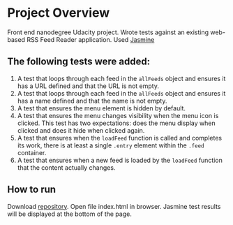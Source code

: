 # Project Overview

Front end nanodegree Udacity project. Wrote tests against an existing web-based RSS Feed Reader application. Used [Jasmine](http://jasmine.github.io/) 


## The following tests were added:

1. A test that loops through each feed in the `allFeeds` object and ensures it has a URL defined and that the URL is not empty.
2. A test that loops through each feed in the `allFeeds` object and ensures it has a name defined and that the name is not empty.
3. A test that ensures the menu element is hidden by default.
4. A test that ensures the menu changes visibility when the menu icon is clicked. This test has two expectations: does the menu display when clicked and does it hide when clicked again.
5. A test that ensures when the `loadFeed` function is called and completes its work, there is at least a single `.entry` element within the `.feed` container.
6. A test that ensures when a new feed is loaded by the `loadFeed` function that the content actually changes.


## How to run
Download [repository](https://github.com/whitenl/frontend-nanodegree-feedreader.git). Open file index.html in browser. Jasmine test results will be displayed at the bottom of the page.
